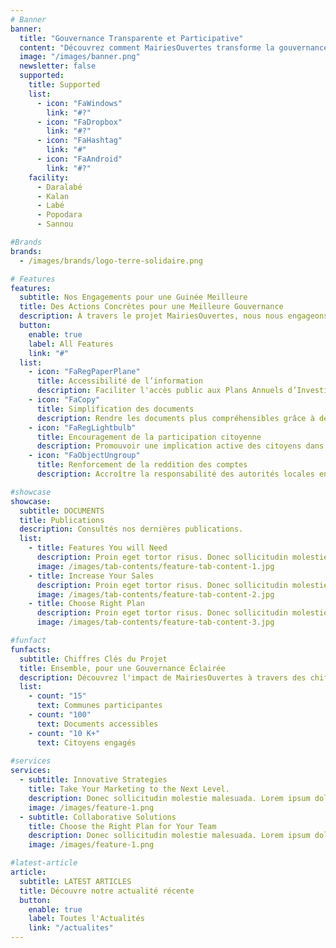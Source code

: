 ```yaml
---
# Banner
banner:
  title: "Gouvernance Transparente et Participative"
  content: "Découvrez comment MairiesOuvertes transforme la gouvernance locale en Guinée. Grâce aux technologies numériques, nous rendons les politiques publiques plus accessibles et encourageons la participation citoyenne. Participez à notre initiative pour une Guinée plus transparente et responsable."
  image: "/images/banner.png"
  newsletter: false
  supported:
    title: Supported
    list:
      - icon: "FaWindows"
        link: "#?"
      - icon: "FaDropbox"
        link: "#?"
      - icon: "FaHashtag"
        link: "#"
      - icon: "FaAndroid"
        link: "#?"
    facility:
      - Daralabé
      - Kalan
      - Labé
      - Popodara
      - Sannou

#Brands
brands:
  - /images/brands/logo-terre-solidaire.png

# Features
features:
  subtitle: Nos Engagements pour une Guinée Meilleure
  title: Des Actions Concrètes pour une Meilleure Gouvernance
  description: À travers le projet MairiesOuvertes, nous nous engageons à transformer l’interaction des citoyens avec les politiques publiques locales. Voici nos objectifs principaux
  button:
    enable: true
    label: All Features
    link: "#"
  list: 
    - icon: "FaRegPaperPlane"
      title: Accessibilité de l’information
      description: Faciliter l'accès public aux Plans Annuels d’Investissement (PAI) et aux Plans de Développement Local (PDL) en ligne.
    - icon: "FaCopy"
      title: Simplification des documents
      description: Rendre les documents plus compréhensibles grâce à des résumés, des graphiques et des glossaires.
    - icon: "FaRegLightbulb"
      title: Encouragement de la participation citoyenne
      description: Promouvoir une implication active des citoyens dans la prise de décision et la mise en œuvre des politiques publiques.
    - icon: "FaObjectUngroup"
      title: Renforcement de la reddition des comptes
      description: Accroître la responsabilité des autorités locales en permettant aux citoyens de suivre et évaluer les actions publiques.

#showcase
showcase:
  subtitle: DOCUMENTS
  title: Publications
  description: Consultés nos dernières publications.
  list:
    - title: Features You will Need
      description: Proin eget tortor risus. Donec sollicitudin molestie imperdiet et, porttitor at sem.
      image: /images/tab-contents/feature-tab-content-1.jpg
    - title: Increase Your Sales
      description: Proin eget tortor risus. Donec sollicitudin molestie imperdiet et, porttitor at sem.
      image: /images/tab-contents/feature-tab-content-2.jpg
    - title: Choose Right Plan
      description: Proin eget tortor risus. Donec sollicitudin molestie imperdiet et, porttitor at sem.
      image: /images/tab-contents/feature-tab-content-3.jpg

#funfact
funfacts:
  subtitle: Chiffres Clés du Projet
  title: Ensemble, pour une Gouvernance Éclairée
  description: Découvrez l'impact de MairiesOuvertes à travers des chiffres clés qui illustrent notre engagement pour une gouvernance transparente, participative et responsable en Guinée. Nos efforts conjoints avec les citoyens et les autorités locales montrent des progrès tangibles vers un avenir meilleur.
  list:
    - count: "15"
      text: Communes participantes
    - count: "100"
      text: Documents accessibles
    - count: "10 K+"
      text: Citoyens engagés
      
#services
services:
  - subtitle: Innovative Strategies
    title: Take Your Marketing to the Next Level.
    description: Donec sollicitudin molestie malesuada. Lorem ipsum dolor sit imperdiet et, porttitor at sem. Pellentesque in ipsum id orci porta dapibus. Curabitur aliquet quam id dui posuere blandit. Proin eget elementum sed sit amet dui. Nulla porttitor accumsan tincidunt. Proin eget tortor risus.
    image: /images/feature-1.png
  - subtitle: Collaborative Solutions
    title: Choose the Right Plan for Your Team
    description: Donec sollicitudin molestie malesuada. Lorem ipsum dolor sit imperdiet et, porttitor at sem. Pellentesque in ipsum id orci porta dapibus. Curabitur aliquet quam id dui posuere blandit. Proin eget elementum sed sit amet dui. Nulla porttitor accumsan tincidunt. Proin eget tortor risus.
    image: /images/feature-1.png

#latest-article
article:
  subtitle: LATEST ARTICLES
  title: Découvre notre actualité récente
  button:
    enable: true
    label: Toutes l'Actualités
    link: "/actualites"
---
```

